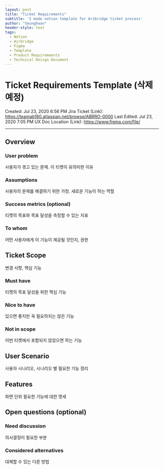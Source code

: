 ```yaml
---
layout: post
title: "Ticket Requirements"
subtitle: 'I made notion template for Aribridge ticket process'
author: "Seunghwan"
header-style: text
tags:
  - Notion
  - Airbridge
  - Figma
  - Template
  - Product Requiremeents
  - Technical Deisgn Document
---
```


# Ticket Requirements Template (삭제 예정)

Created: Jul 23, 2020 6:56 PM
Jira Ticket (Link): https://teamab180.atlassian.net/browse/ABRRO-0000
Last Edited: Jul 23, 2020 7:05 PM
UX Doc Location (Link): https://www.figma.com/file/

---

## Overview

### User problem

사용자가 겪고 있는 문제. 이 티켓이 유의미한 이유

### Assumptions

사용자의 문제를 해결하기 위한 가정. 새로운 기능이 하는 역할

### Success metrics (optional)

티켓의 목표와 목표 달성을 측정할 수 있는 지표

### To whom

어떤 사용자에게 이 기능이 제공될 것인지, 권한

## Ticket Scope

변경 사항, 핵심 기능

### Must have

티켓의 목표 달성을 위한 핵심 기능

### Nice to have

있으면 좋지만 꼭 필요하지는 않은 기능

### Not in scope

이번 티켓에서 포함되지 않았으면 하는 기능

## User Scenario

사용자 시나리오, 시나리오 별 필요한 기능 정리

## Features

화면 단위 필요한 기능에 대한 명세

## Open questions (optional)

### Need discussion

의사결정이 필요한 부분

### Considered alternatives

대체할 수 있는 다른 방법